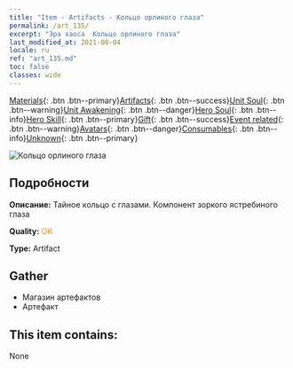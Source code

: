 ```yaml
---
title: "Item - Artifacts - Кольцо орлиного глаза"
permalink: /art_135/
excerpt: "Эра хаоса  Кольцо орлиного глаза"
last_modified_at: 2021-08-04
locale: ru
ref: "art_135.md"
toc: false
classes: wide
---
```

 [Materials](/ItemsRU/){: .btn .btn--primary}[Artifacts](/ItemsRU/Artifacts/){: .btn .btn--success}[Unit Soul](/ItemsRU/UnitSoul/){: .btn .btn--warning}[Unit Awakening](/ItemsRU/UnitAwakening/){: .btn .btn--danger}[Hero Soul](/ItemsRU/HeroSoul/){: .btn .btn--info}[Hero Skill](/ItemsRU/HeroSkill/){: .btn .btn--primary}[Gift](/ItemsRU/Gift/){: .btn .btn--success}[Event related](/ItemsRU/Events/){: .btn .btn--warning}[Avatars](/ItemsRU/Avatars/){: .btn .btn--danger}[Consumables](/ItemsRU/Consumables/){: .btn .btn--info}[Unknown](/ItemsRU/Unknown/){: .btn .btn--primary}

 ![Кольцо орлиного глаза](/images/t/artifact_40334.png)

## Подробности
 **Описание:** Тайное кольцо с глазами. Компонент зоркого ястребиного глаза

 **Quality:** <span style="color: #FF8C00">OK</span>

 **Type:** Artifact

## Gather

*    Магазин артефактов 
*    Артефакт 

## This item contains:

  None

